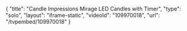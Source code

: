 {
    "title": "Candle Impressions Mirage LED Candles with Timer",
    "type": "solo",
    "layout": "iframe-static",
    "videoId": "109970018",
    "url": "\/tvpembed\/109970018"
}